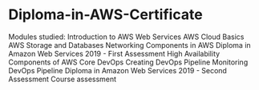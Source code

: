 # Diploma-in-AWS-Certificate
Modules studied:
Introduction to AWS Web Services
AWS Cloud Basics
AWS Storage and Databases
Networking Components in AWS
Diploma in Amazon Web Services 2019 - First Assessment
High Availability Components of AWS
Core DevOps
Creating DevOps Pipeline
Monitoring DevOps Pipeline
Diploma in Amazon Web Services 2019 - Second Assessment
Course assessment
